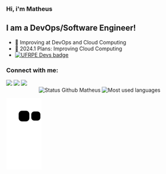### Hi, i'm Matheus

## I am a DevOps/Software Engineer!

- 🌱  Improving at DevOps and Cloud Computing
- 🥅  2024.1 Plans: Improving Cloud Computing 
- [![UFRPE Devs badge](https://raw.githubusercontent.com/ufrpe-devs/comunidade/main/media/ufrpe-devs-badge.svg)](https://github.com/ufrpe-devs/comunidade)

### Connect with me:

<div>
  <a href="https://www.youtube.com/channel/UCsop9Ne6TCIooj4T5H0Hkqg" target="_blank"><img src="https://img.shields.io/badge/YouTube-FF0000?style=for-the-badge&logo=youtube&logoColor=white" target="_blank"></a>
  <a href="https://www.instagram.com/mtthla_/" target="_blank"><img src="https://img.shields.io/badge/-Instagram-%23E4405F?style=for-the-badge&logo=instagram&logoColor=white" target="_blank"></a>
  <a href="https://www.linkedin.com/in/matheuslima-andrade/" target="_blank"><img src="https://img.shields.io/badge/-LinkedIn-%230077B5?style=for-the-badge&logo=linkedin&logoColor=white" target="_blank"></a> 
</div>

<div align="center">
<img width="450em" alt="Status Github Matheus" src="https://github-readme-stats.vercel.app/api?username=matheuslimaandrade&show_icons=true&theme=dracula" />
<img width="380em" alt="Most used languages" src="https://github-readme-stats.vercel.app/api/top-langs/?username=matheuslimaandrade&layout=compact&theme=dracula"/>
</div>

![Snake animation](https://github.com/AdrianoBinhara/AdrianoBinhara/blob/output/github-contribution-grid-snake.svg)
